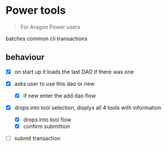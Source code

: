 # Power tools
> For Aragon Power users

batches common cli transactions

## behaviour
- [x] on start up it loads the last DAO if there was one 
- [x] asks user to use this dao or new
  - [x] if new enter the add dao flow
- [x] drops into tool selection, displys all 4 tools with information
  - [x] drops into tool flow
  - [x] confirm submittion
- [ ] submit transaction
  
